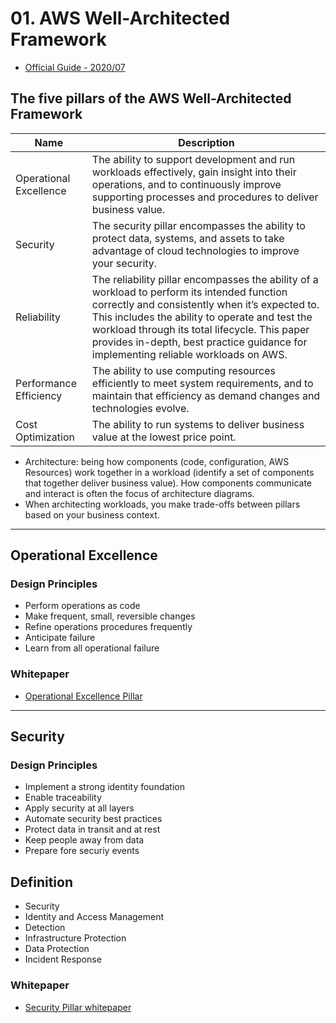 # 01. AWS Well-Architected Framework
- [Official Guide - 2020/07](https://d1.awsstatic.com/whitepapers/architecture/AWS_Well-Architected_Framework.pdf)

## The five pillars of the AWS Well-Architected Framework  

| Name | Description|
|------|------------|
|Operational Excellence |The ability to support development and run workloads effectively, gain insight into their operations, and to continuously improve supporting processes and procedures to deliver business value.|
|Security |The security pillar encompasses the ability to protect data, systems, and assets to take advantage of cloud technologies to improve your security.|
|Reliability |The reliability pillar encompasses the ability of a workload to perform its intended function correctly and consistently when it’s expected to. This includes the ability to operate and test the workload through its total lifecycle. This paper provides in-depth, best practice guidance for implementing reliable workloads on AWS.|
|Performance Efficiency |The ability to use computing resources efficiently to meet system requirements, and to maintain that efficiency as demand changes and technologies evolve.|
|Cost Optimization |The ability to run systems to deliver business value at the lowest price point.|

- Architecture: being how components (code, configuration, AWS Resources) work together in a workload (identify a set of components that together deliver business value). How components communicate and interact is often the focus of architecture diagrams.
- When architecting workloads, you make trade-offs between pillars based on your
business context.

---

## Operational Excellence
### Design Principles
- Perform operations as code
- Make frequent, small, reversible changes
- Refine operations procedures frequently
- Anticipate failure
- Learn from all operational failure

### Whitepaper
- [Operational Excellence Pillar](https://d1.awsstatic.com/whitepapers/architecture/AWS-Operational-Excellence-Pillar.pdf)

---

## Security
### Design Principles
- Implement a strong identity foundation 
- Enable traceability
- Apply security at all layers
- Automate security best practices
- Protect data in transit and at rest
- Keep people away from data
- Prepare fore securiy events 

## Definition
- Security
- Identity and Access Management
- Detection
- Infrastructure Protection
- Data Protection
- Incident Response

### Whitepaper
- [Security Pillar whitepaper](https://d1.awsstatic.com/whitepapers/architecture/AWS-Security-Pillar.pdf)
